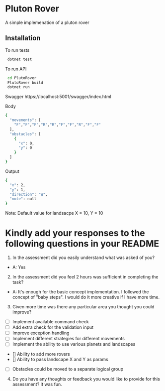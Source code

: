 # Pluton Rover

A simple implemenation of a pluton rover

## Installation

To run tests

```bash
 dotnet test
```

To run API

```bash
 cd PlutoRover
 PlutoRover build
 dotnet run
```

Swagger 
https://localhost:5001/swagger/index.html

Body

```bash
{
  "movements": [
    "F","F","F","R","R","F","F","R","F","F"
  ],
  "obstacles": [
    {
      "x": 0,
      "y": 0
    }
  ]
}
```
Output
```bash
{
  "x": 2,
  "y": 1,
  "direction": "W",
  "note": null
}
```

Note: Default value for landsacpe X = 10, Y = 10

# Kindly add your responses to the following questions in your README
1. In the assessment did you easily understand what was asked of you?
- A: Yes
2. In the assessment did you feel 2 hours was sufficient in completing the task?
- A: It's enough for the basic concept implementation.
I followed the concept of "baby steps". I would do it more creative if I have more time.

3. Given more time was there any particular area you thought you could improve?

- [ ] Implement available command check
- [ ] Add extra check for the validation input 
- [ ] Improve exception handling
- [ ] Implement different strategies for different movements
- [ ] Implement the ability to use various planets and landscapes
- [] Ability to add more rovers
- [] Ability to pass landscape X and Y as params
- [ ] Obstacles could be moved to a separate logical group
4. Do you have any thoughts or feedback you would like to provide for this
assessment?
It was fun.
 

